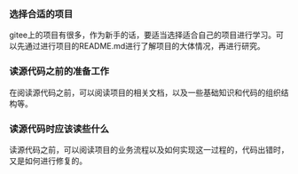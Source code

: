 ### 选择合适的项目
gitee上的项目有很多，作为新手的话，要适当选择适合自己的项目进行学习。可以先通过进行项目的README.md进行了解项目的大体情况，再进行研究。
### 读源代码之前的准备工作
在阅读源代码之前，可以阅读项目的相关文档，以及一些基础知识和代码的组织结构等。
### 读源代码时应该读些什么
读源代码之前，可以阅读项目的业务流程以及如何实现这一过程的，代码出错时，又是如何进行修复的。